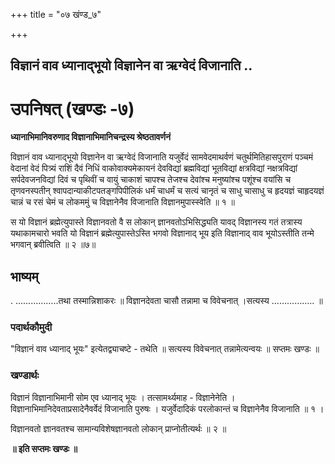+++
title = "०७ खंण्ड_७"

+++


## विज्ञानं वाव ध्यानाद्भूयो विज्ञानेन वा ऋग्वेदं विजानाति ..

# **उपनिषत् (खण्डः -७)**

**ध्यानाभिमानिवरुणाद विज्ञानाभिमानिचन्द्रस्य श्रेष्ठतावर्णनं**

विज्ञानं वाव ध्यानाद्भूयो विज्ञानेन वा ऋग्वेदं विजानाति यजुर्वेदं सामवेदमाथर्वणं चतुर्थमितिहासपुराणं पञ्चमं वेदानां वेदं पित्र्यं राशिं दैवं निधिं वाकोवाक्यमेकायनं देवविद्यां ब्रह्मविद्यां भूतविद्यां क्षत्रविद्यां नक्षत्रविद्यां सर्पदेवजनविद्यां दिवं च पृथिवीं च वायुं चाकाशं चापश्च तेजश्च देवांश्च मनुष्यांश्च पशूंश्च वयांसि च तृणवनस्पतीन् श्वापदान्याकीटपतङ्गपिपीलिकं धर्मं चाधर्मं च सत्यं चानृतं च साधु चासाधु च हृदयज्ञं चाहृदयज्ञं चान्नं च रसं चेमं च लोकममुं च विज्ञानेनैव विजानाति विज्ञानमुपास्स्वेति ॥ १ ॥

स यो विज्ञानं ब्रह्मेत्युपास्ते विज्ञानवतो वै स लोकान् ज्ञानवतोऽभिसिद्ध्यति यावद् विज्ञानस्य गतं तत्रास्य यथाकामचारो भवति यो विज्ञानं ब्रह्मेत्युपास्तेऽस्ति भगवो विज्ञानाद् भूय इति विज्ञानाद् वाव भूयोऽस्तीति तन्मे भगवान् ब्रवीत्विति ॥ २ ॥७॥

## **भाष्यम्**

. ……………..तथा तस्मान्निशाकरः ॥ विज्ञानदेवता चासौ तन्नामा च विवेचनात् ।सत्यस्य …………….. ॥

### पदार्थकौमुदी

"विज्ञानं वाव ध्यानाद् भूयः" इत्येतद्व्याचष्टे - तथेति ॥ सत्यस्य विवेचनात् तन्नामेत्यन्वयः ॥ सप्तमः खण्डः ॥

### **खण्डार्थः**

विज्ञानं विज्ञानाभिमानी सोम एव ध्यानाद् भूयः । तत्सामर्थ्यमाह - विज्ञानेनेति । विज्ञानाभिमानिदेवताप्रसादेनैवर्वेदं विजानाति पुरुषः । यजुर्वेदादिकं परलोकान्तं च विज्ञानेनैव विजानाति ॥ १ ।

विज्ञानवतो ज्ञानवतश्च सामान्यविशेषज्ञानवतो लोकान् प्राप्नोतीत्यर्थः ॥ २ ॥

**॥ इति सप्तमः खण्डः ॥**

